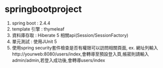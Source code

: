 # springbootproject
1. spring boot : 2.4.4
2. template 引擎 : thymeleaf
3. 資料庫存取 : Hiberate 5 相關api(Session/SessionFactory)
4. 單元測試 : 使用JUnit 5
5. 使用spring security套件檢查是否有權限可以訪問相關頁面, ex. 網址列輸入http://yourweb:8080/users/index,會轉導至預設登入頁,帳密則請輸入admin/admin,若登入成功後,會轉導users/index
